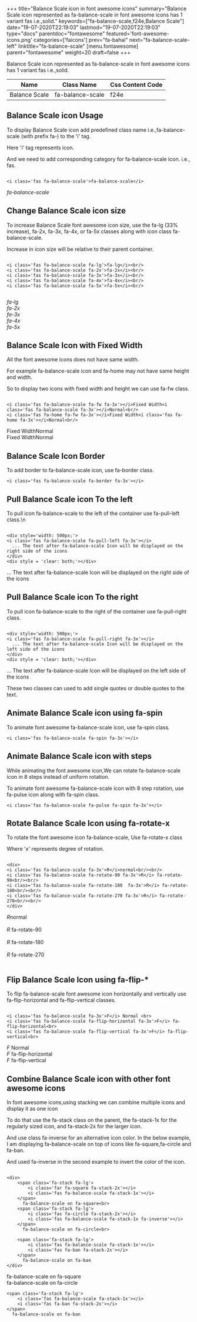 +++
title="Balance Scale icon in font awesome icons"
summary="Balance Scale icon represented as fa-balance-scale in font awesome icons has 1 variant fas i.e.,solid."
keywords=["fa-balance-scale,f24e,Balance Scale"]
date="19-07-2020T22:19:03"
lastmod="19-07-2020T22:19:03"
type="docs"
parentdoc="fontawesome"
featured='font-awesome-icons.png'
categories=['faicons']
prev="fa-bahai"
next="fa-balance-scale-left"
linktitle="fa-balance-scale"
[menu.fontawesome]
parent="fontawesome"
weight=20
draft=false
+++


Balance Scale icon represented as fa-balance-scale in font awesome icons has 1 variant fas i.e.,solid.

<div class='table-responsive'><table class='table'><thead><tr><th>Name</th><th>Class Name</th><th>Css Content Code</th></tr></thead><tbody><tr><td>Balance Scale</td><td>fa-balance-scale</td><td>f24e</td></tr></tbody></table></div>



## Balance Scale icon Usage

To display Balance Scale icon add predefined class name i.e.,fa-balance-scale (with prefix fa-) to the 'i' tag.

Here 'i' tag represents icon.

And we need to add corresponding category for fa-balance-scale icon. i.e., fas.


```

<i class='fas fa-balance-scale'>fa-balance-scale</i>
```

<i class='fas fa-balance-scale'>fa-balance-scale</i>




## Change Balance Scale icon size
To increase Balance Scale font awesome icon size, use the fa-lg (33% increase), fa-2x, fa-3x, fa-4x, or fa-5x classes along with icon class fa-balance-scale.

Increase in icon size will be relative to their parent container. 

```

<i class='fas fa-balance-scale fa-lg'>fa-lg</i><br/>
<i class='fas fa-balance-scale fa-2x'>fa-2x</i><br/>
<i class='fas fa-balance-scale fa-3x'>fa-3x</i><br/>
<i class='fas fa-balance-scale fa-4x'>fa-4x</i><br/>
<i class='fas fa-balance-scale fa-5x'>fa-5x</i><br/>
            
```

<i class='fas fa-balance-scale fa-lg'>fa-lg</i><br/>
<i class='fas fa-balance-scale fa-2x'>fa-2x</i><br/>
<i class='fas fa-balance-scale fa-3x'>fa-3x</i><br/>
<i class='fas fa-balance-scale fa-4x'>fa-4x</i><br/>
<i class='fas fa-balance-scale fa-5x'>fa-5x</i><br/>
            



## Balance Scale Icon with Fixed Width 

All the font awesome icons does not have same width.

For example fa-balance-scale icon and fa-home may not have same height and width.

So to display two icons with fixed width and height we can use fa-fw class.


```

<i class='fas fa-balance-scale fa-fw fa-3x'></i>Fixed Width<i class='fas fa-balance-scale fa-3x'></i>Normal<br/>
<i class='fas fa-home fa-fw fa-3x'></i>Fixed Width<i class='fas fa-home fa-3x'></i>Normal<br/>
```

<i class='fas fa-balance-scale fa-fw fa-3x'></i>Fixed Width<i class='fas fa-balance-scale fa-3x'></i>Normal<br/>
<i class='fas fa-home fa-fw fa-3x'></i>Fixed Width<i class='fas fa-home fa-3x'></i>Normal<br/>



## Balance Scale Icon Border 

To add border to fa-balance-scale icon, use fa-border class.


```
<i class='fas fa-balance-scale fa-border fa-3x'></i>

```
<i class='fas fa-balance-scale fa-border fa-3x'></i>





## Pull Balance Scale icon To the left

To pull icon fa-balance-scale to the left of the container use fa-pull-left class.\n

```

<div style='width: 500px;'>
<i class='fas fa-balance-scale fa-pull-left fa-3x'></i>
  ... The text after fa-balance-scale Icon will be displayed on the right side of the icons
</div>
<div style = 'clear: both;'></div>
```

<div style='width: 500px;'>
<i class='fas fa-balance-scale fa-pull-left fa-3x'></i>
  ... The text after fa-balance-scale Icon will be displayed on the right side of the icons
</div>
<div style = 'clear: both;'></div>




## Pull Balance Scale icon To the right
To pull icon fa-balance-scale to the right of the container use fa-pull-right class.

```

<div style='width: 500px;'>
<i class='fas fa-balance-scale fa-pull-right fa-3x'></i>
  ... The text after fa-balance-scale Icon will be displayed on the left side of the icons
</div>
<div style = 'clear: both;'></div>
```

<div style='width: 500px;'>
<i class='fas fa-balance-scale fa-pull-right fa-3x'></i>
  ... The text after fa-balance-scale Icon will be displayed on the left side of the icons
</div>
<div style = 'clear: both;'></div>

These two classes can used to add single quotes or double quotes to the text.


## Animate Balance Scale icon using fa-spin
To animate font awesome fa-balance-scale icon, use fa-spin class.

```
<i class='fas fa-balance-scale fa-spin fa-3x'></i>
```
<i class='fas fa-balance-scale fa-spin fa-3x'></i>




## Animate Balance Scale icon with steps
While animating the font awesome icon,We can rotate fa-balance-scale icon in 8 steps instead of uniform rotation.

To animate font awesome fa-balance-scale icon with 8 step rotation, use fa-pulse icon along with fa-spin class.


```
<i class='fas fa-balance-scale fa-pulse fa-spin fa-3x'></i>

```
<i class='fas fa-balance-scale fa-pulse fa-spin fa-3x'></i>





## Rotate Balance Scale Icon using fa-rotate-x
To rotate the font awesome icon fa-balance-scale, Use fa-rotate-x class

Where 'x' represents degree of rotation.


```

<div>
<i class='fas fa-balance-scale fa-3x'>R</i>normal<br/><br/>
<i class='fas fa-balance-scale fa-rotate-90 fa-3x'>R</i> fa-rotate-90<br/><br/> 
<i class='fas fa-balance-scale fa-rotate-180  fa-3x'>R</i> fa-rotate-180<br/><br/> 
<i class='fas fa-balance-scale fa-rotate-270 fa-3x'>R</i> fa-rotate-270<br/><br/>
</div>
```

<div>
<i class='fas fa-balance-scale fa-3x'>R</i>normal<br/><br/>
<i class='fas fa-balance-scale fa-rotate-90 fa-3x'>R</i> fa-rotate-90<br/><br/> 
<i class='fas fa-balance-scale fa-rotate-180  fa-3x'>R</i> fa-rotate-180<br/><br/> 
<i class='fas fa-balance-scale fa-rotate-270 fa-3x'>R</i> fa-rotate-270<br/><br/>
</div>




## Flip Balance Scale Icon using fa-flip-*
To flip fa-balance-scale font awesome icon horizontally and vertically use fa-flip-horizontal and fa-flip-vertical classes. 

```

<i class='fas fa-balance-scale fa-3x'>F</i> Normal <br>
<i class='fas fa-balance-scale fa-flip-horizontal fa-3x'>F</i> fa-flip-horizontal<br>
<i class='fas fa-balance-scale fa-flip-vertical fa-3x'>F</i> fa-flip-vertical<br>
```

<i class='fas fa-balance-scale fa-3x'>F</i> Normal <br>
<i class='fas fa-balance-scale fa-flip-horizontal fa-3x'>F</i> fa-flip-horizontal<br>
<i class='fas fa-balance-scale fa-flip-vertical fa-3x'>F</i> fa-flip-vertical<br>




## Combine Balance Scale icon with other font awesome icons
In font awesome icons,using stacking we can combine multiple icons and display it as one icon 

To do that use the fa-stack class on the parent, the fa-stack-1x for the regularly sized icon, and fa-stack-2x for the larger icon.

And use class fa-inverse for an alternative icon color. 
In the below example, I am displaying fa-balance-scale on top of icons like fa-square,fa-circle and fa-ban.

And used fa-inverse in the second example to invert the color of the icon.

```

<div>
    <span class='fa-stack fa-lg'>
        <i class='far fa-square fa-stack-2x'></i>
        <i class='fas fa-balance-scale fa-stack-1x'></i>
    </span>
      fa-balance-scale on fa-square<br>
    <span class='fa-stack fa-lg'>
        <i class='fas fa-circle fa-stack-2x'></i>
        <i class='fas fa-balance-scale fa-stack-1x fa-inverse'></i>
    </span>
      fa-balance-scale on fa-circle<br>

    <span class='fa-stack fa-lg'>
        <i class='fas fa-balance-scale fa-stack-1x'></i>
        <i class='fas fa-ban fa-stack-2x'></i>
    </span>
      fa-balance-scale on fa-ban
</div>
```

<div>
    <span class='fa-stack fa-lg'>
        <i class='far fa-square fa-stack-2x'></i>
        <i class='fas fa-balance-scale fa-stack-1x'></i>
    </span>
      fa-balance-scale on fa-square<br>
    <span class='fa-stack fa-lg'>
        <i class='fas fa-circle fa-stack-2x'></i>
        <i class='fas fa-balance-scale fa-stack-1x fa-inverse'></i>
    </span>
      fa-balance-scale on fa-circle<br>

    <span class='fa-stack fa-lg'>
        <i class='fas fa-balance-scale fa-stack-1x'></i>
        <i class='fas fa-ban fa-stack-2x'></i>
    </span>
      fa-balance-scale on fa-ban
</div>






